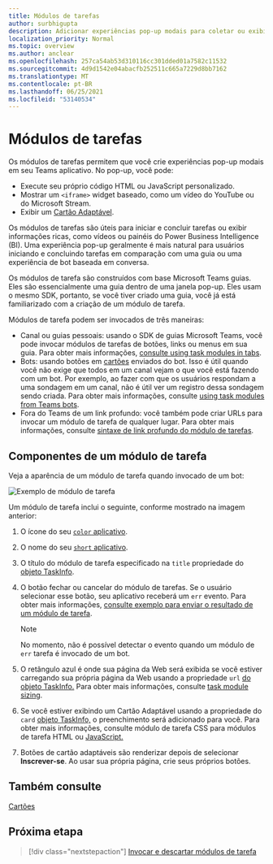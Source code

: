 ```yaml
---
title: Módulos de tarefas
author: surbhigupta
description: Adicionar experiências pop-up modais para coletar ou exibir informações aos usuários de seus Microsoft Teams aplicativos
localization_priority: Normal
ms.topic: overview
ms.author: anclear
ms.openlocfilehash: 257ca54ab53d310116cc301dded01a7582c11532
ms.sourcegitcommit: 4d9d1542e04abacfb252511c665a7229d8bb7162
ms.translationtype: MT
ms.contentlocale: pt-BR
ms.lasthandoff: 06/25/2021
ms.locfileid: "53140534"
---
```

# <a name="task-modules"></a>Módulos de tarefas

Os módulos de tarefas permitem que você crie experiências pop-up modais em seu Teams aplicativo. No pop-up, você pode:

* Execute seu próprio código HTML ou JavaScript personalizado.
* Mostrar um `<iframe>` widget baseado, como um vídeo do YouTube ou do Microsoft Stream.
* Exibir um [Cartão Adaptável](/adaptive-cards/).

Os módulos de tarefas são úteis para iniciar e concluir tarefas ou exibir informações ricas, como vídeos ou painéis do Power Business Intelligence (BI). Uma experiência pop-up geralmente é mais natural para usuários iniciando e concluindo tarefas em comparação com uma guia ou uma experiência de bot baseada em conversa.

Os módulos de tarefa são construídos com base Microsoft Teams guias. Eles são essencialmente uma guia dentro de uma janela pop-up. Eles usam o mesmo SDK, portanto, se você tiver criado uma guia, você já está familiarizado com a criação de um módulo de tarefa.

Módulos de tarefa podem ser invocados de três maneiras:

* Canal ou guias pessoais: usando o SDK de guias Microsoft Teams, você pode invocar módulos de tarefas de botões, links ou menus em sua guia. Para obter mais informações, [consulte using task modules in tabs](~/task-modules-and-cards/task-modules/task-modules-tabs.md).
* Bots: usando botões em [cartões](~/task-modules-and-cards/cards/cards-reference.md) enviados do bot. Isso é útil quando você não exige que todos em um canal vejam o que você está fazendo com um bot. Por exemplo, ao fazer com que os usuários respondam a uma sondagem em um canal, não é útil ver um registro dessa sondagem sendo criada. Para obter mais informações, consulte [using task modules from Teams bots](~/task-modules-and-cards/task-modules/task-modules-bots.md).
* Fora do Teams de um link profundo: você também pode criar URLs para invocar um módulo de tarefa de qualquer lugar. Para obter mais informações, consulte [sintaxe de link profundo do módulo de tarefas](~/task-modules-and-cards/task-modules/invoking-task-modules.md#task-module-deep-link-syntax).

## <a name="components-of-a-task-module"></a>Componentes de um módulo de tarefa

Veja a aparência de um módulo de tarefa quando invocado de um bot:

![Exemplo de módulo de tarefa](~/assets/images/task-module/task-module-example.png)

Um módulo de tarefa inclui o seguinte, conforme mostrado na imagem anterior:

1. O ícone do seu [ `color` aplicativo](~/resources/schema/manifest-schema.md#icons).
2. O nome do seu [ `short` aplicativo](~/resources/schema/manifest-schema.md#name).
3. O título do módulo de tarefa especificado na `title` propriedade do [objeto TaskInfo](~/task-modules-and-cards/task-modules/invoking-task-modules.md#the-taskinfo-object).
4. O botão fechar ou cancelar do módulo de tarefas. Se o usuário selecionar esse botão, seu aplicativo receberá um `err` evento. Para obter mais informações, [consulte exemplo para enviar o resultado de um módulo de tarefa](~/task-modules-and-cards/task-modules/task-modules-tabs.md#example-of-submitting-the-result-of-a-task-module).

    > [!NOTE]
    > No momento, não é possível detectar o evento quando um módulo de `err` tarefa é invocado de um bot.

5. O retângulo azul é onde sua página da Web será exibida se você estiver carregando sua própria página da Web usando a propriedade `url` [do objeto TaskInfo.](~/task-modules-and-cards/task-modules/invoking-task-modules.md#the-taskinfo-object) Para obter mais informações, consulte [task module sizing](~/task-modules-and-cards/task-modules/invoking-task-modules.md#task-module-sizing).
6. Se você estiver exibindo um Cartão Adaptável usando a propriedade do `card` [objeto TaskInfo,](~/task-modules-and-cards/task-modules/invoking-task-modules.md#the-taskinfo-object) o preenchimento será adicionado para você. Para obter mais informações, consulte módulo de tarefa CSS para módulos de tarefa HTML ou [JavaScript.](~/task-modules-and-cards/task-modules/invoking-task-modules.md#task-module-css-for-html-or-javascript-task-modules)
7. Botões de cartão adaptáveis são renderizar depois de selecionar **Inscrever-se**. Ao usar sua própria página, crie seus próprios botões.

## <a name="see-also"></a>Também consulte

[Cartões](~/task-modules-and-cards/what-are-cards.md)

## <a name="next-step"></a>Próxima etapa

> [!div class="nextstepaction"]
> [Invocar e descartar módulos de tarefa](~/task-modules-and-cards/task-modules/invoking-task-modules.md)
